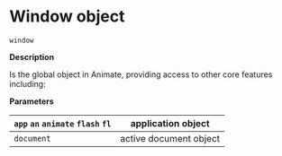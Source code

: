 <a id="window"></a>

# Window object

`window`

**Description**

Is the global object in Animate, providing access to other core features including:

**Parameters**

| `app` `an` `animate` `flash` `fl`   | application object     |
|-------------------------------------|------------------------|
| `document`                          | active document object |
